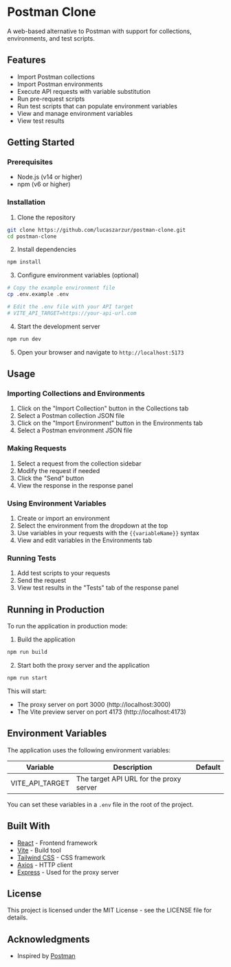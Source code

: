 # Postman Clone

A web-based alternative to Postman with support for collections, environments, and test scripts.

## Features

- Import Postman collections
- Import Postman environments
- Execute API requests with variable substitution
- Run pre-request scripts
- Run test scripts that can populate environment variables
- View and manage environment variables
- View test results

## Getting Started

### Prerequisites

- Node.js (v14 or higher)
- npm (v6 or higher)

### Installation

1. Clone the repository
```bash
git clone https://github.com/lucaszarzur/postman-clone.git
cd postman-clone
```

2. Install dependencies
```bash
npm install
```

3. Configure environment variables (optional)
```bash
# Copy the example environment file
cp .env.example .env

# Edit the .env file with your API target
# VITE_API_TARGET=https://your-api-url.com
```

4. Start the development server
```bash
npm run dev
```

5. Open your browser and navigate to `http://localhost:5173`

## Usage

### Importing Collections and Environments

1. Click on the "Import Collection" button in the Collections tab
2. Select a Postman collection JSON file
3. Click on the "Import Environment" button in the Environments tab
4. Select a Postman environment JSON file

### Making Requests

1. Select a request from the collection sidebar
2. Modify the request if needed
3. Click the "Send" button
4. View the response in the response panel

### Using Environment Variables

1. Create or import an environment
2. Select the environment from the dropdown at the top
3. Use variables in your requests with the `{{variableName}}` syntax
4. View and edit variables in the Environments tab

### Running Tests

1. Add test scripts to your requests
2. Send the request
3. View test results in the "Tests" tab of the response panel

## Running in Production

To run the application in production mode:

1. Build the application
```bash
npm run build
```

2. Start both the proxy server and the application
```bash
npm run start
```

This will start:
- The proxy server on port 3000 (http://localhost:3000)
- The Vite preview server on port 4173 (http://localhost:4173)

## Environment Variables

The application uses the following environment variables:

| Variable | Description | Default |
|----------|-------------|---------|
| VITE_API_TARGET | The target API URL for the proxy server |

You can set these variables in a `.env` file in the root of the project.

## Built With

- [React](https://reactjs.org/) - Frontend framework
- [Vite](https://vitejs.dev/) - Build tool
- [Tailwind CSS](https://tailwindcss.com/) - CSS framework
- [Axios](https://axios-http.com/) - HTTP client
- [Express](https://expressjs.com/) - Used for the proxy server

## License

This project is licensed under the MIT License - see the LICENSE file for details.

## Acknowledgments

- Inspired by [Postman](https://www.postman.com/)
